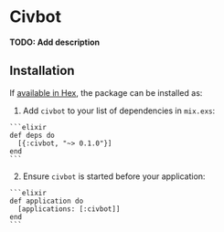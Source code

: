 # Civbot

**TODO: Add description**

## Installation

If [available in Hex](https://hex.pm/docs/publish), the package can be installed as:

  1. Add `civbot` to your list of dependencies in `mix.exs`:

    ```elixir
    def deps do
      [{:civbot, "~> 0.1.0"}]
    end
    ```

  2. Ensure `civbot` is started before your application:

    ```elixir
    def application do
      [applications: [:civbot]]
    end
    ```

